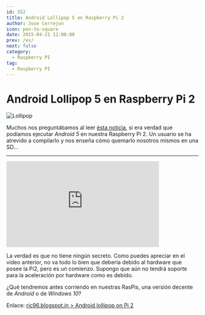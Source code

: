 ```yaml
---
id: 552
title: Android Lollipop 5 en Raspberry Pi 2
author: Jose Cerrejon
icon: pen-to-square
date: 2015-04-21 12:00:00
prev: /es/
next: false
category:
  - Raspberry PI
tag:
  - Raspberry PI
---
```


# Android Lollipop 5 en Raspberry Pi 2

![Lollipop](/images/2015/04/lollipop.png)

Muchos nos preguntábamos al leer [ésta noticia](/post.php?id=547), si era verdad que podíamos ejecutar *Android 5* en nuestra Raspberry Pi 2. Un usuario se ha atrevido a compilarlo y nos enseña cómo quemarlo nosotros mísmos en una SD...

- - -
<iframe width="400" height="225" src="https://www.youtube.com/embed/QdwaaMZBhjo?rel=0&amp;controls=0&amp;showinfo=0" frameborder="0" allowfullscreen></iframe>

La verdad es que no tiene ningún secreto. Como puedes apreciar en el vídeo anterior, no va todo lo bien que debería debido al hardware que posee la Pi2, pero es un comienzo. Supongo que aún no tendrá soporte para la aceleración por hardware como es debido.

¿Qué tendremos antes corriendo en nuestras RasPis, una versión decente de *Android* o de *Windows 10*?

Enlace: [ric96.blogspot.in > Android lollipop on Pi 2](http://ric96.blogspot.in/2015/03/android-lollipop-on-pi-2.html)